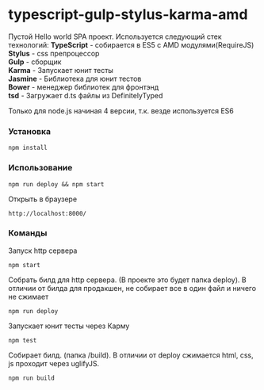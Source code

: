 # typescript-gulp-stylus-karma-amd

Пустой Hello world SPA проект. Используется следующий стек технологий:
**TypeScript** - собирается в ES5 с AMD модулями(RequireJS)  
**Stylus** - css препроцессор  
**Gulp** - сборщик  
**Karma** - Запускает юнит тесты  
**Jasmine** - Библиотека для юнит тестов  
**Bower** - менеджер библиотек для фронтэнд  
**tsd** - Загружает d.ts файлы из DefinitelyTyped

Только для node.js начиная 4 версии, т.к. везде используется ES6
### Установка
```
npm install
```

### Использование
```
npm run deploy && npm start
```

Открыть в браузере
```
http://localhost:8000/
```

### Команды
Запуск http сервера
```
npm start
```

Собрать билд для http сервера. (В проекте это будет папка deploy). В отличии от билда для продакшен, не собирает все в один файл и ничего не сжимает
```
npm run deploy
```

Запускает юнит тесты через Карму
```
npm test
```

Собирает билд. (папка /build). В отличии от deploy сжимается html, css, js проходит через uglifyJS.
```
npm run build
```